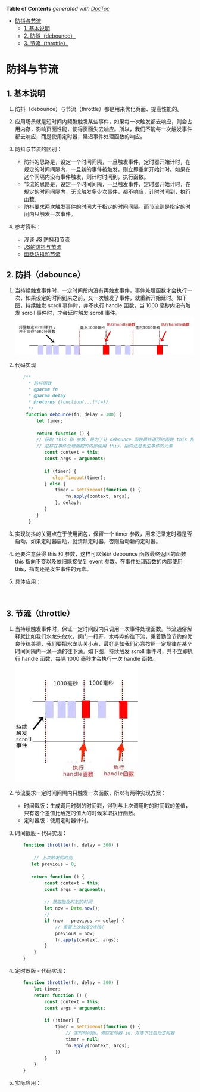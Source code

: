 <!-- START doctoc generated TOC please keep comment here to allow auto update -->
<!-- DON'T EDIT THIS SECTION, INSTEAD RE-RUN doctoc TO UPDATE -->
**Table of Contents**  *generated with [DocToc](https://github.com/thlorenz/doctoc)*

- [防抖与节流](#%E9%98%B2%E6%8A%96%E4%B8%8E%E8%8A%82%E6%B5%81)
  - [1. 基本说明](#1-%E5%9F%BA%E6%9C%AC%E8%AF%B4%E6%98%8E)
  - [2. 防抖（debounce）](#2-%E9%98%B2%E6%8A%96debounce)
  - [3. 节流（throttle）](#3-%E8%8A%82%E6%B5%81throttle)

<!-- END doctoc generated TOC please keep comment here to allow auto update -->

# 防抖与节流

## 1. 基本说明

1. 防抖（debounce）与节流（throttle）都是用来优化页面、提高性能的。

2. 应用场景就是短时间内频繁触发某些事件，如果每一次触发都去响应，则会占用内存，影响页面性能，使得页面失去响应。所以，我们不能每一次触发事件都去响应，而是使用定时器，延迟事件处理函数的响应。

3. 防抖与节流的区别：
   - 防抖的思路是，设定一个时间间隔，一旦触发事件，定时器开始计时，在规定的时间间隔内，一旦新的事件被触发，则立即重新开始计时。如果在这个间隔内没有事件触发，则计时时间到，执行函数。
   - 节流的思路是，设定一个时间间隔，一旦触发事件，定时器开始计时，在规定的时间间隔内，无论触发多少次事件，都不响应，计时时间到，执行函数。
   - 防抖要求两次触发事件的时间大于指定的时间间隔。而节流则是指定的时间内只触发一次事件。

4. 参考资料：
   - [浅谈 JS 防抖和节流](https://segmentfault.com/a/1190000018428170)
   - [JS的防抖与节流](https://juejin.cn/post/6844903618827517965)
   - [函数防抖和节流](https://www.jianshu.com/p/c8b86b09daf0)

## 2. 防抖（debounce）

1. 当持续触发事件时，一定时间段内没有再触发事件，事件处理函数才会执行一次，如果设定的时间到来之前，又一次触发了事件，就重新开始延时。如下图，持续触发 scroll 事件时，并不执行 handle 函数，当 1000 毫秒内没有触发 scroll 事件时，才会延时触发 scroll 事件。
   ![](./img/debounce.png)

2. 代码实现
   ```javascript
      /**
        * 防抖函数
        * @param fn
        * @param delay
        * @returns {function(...[*]=)}
        */
       function debounce(fn, delay = 300) {
           let timer;

           return function () {
           // 获取 this 和 参数，是为了让 debounce 函数最终返回的函数 this 指向不变以及依旧能接受到 event 参数
           // 这样在事件处理函数的内部使用 this，指向还是发生事件的元素
              const context = this;
              const args = arguments;

              if (timer) {
                 clearTimeout(timer);
              } else {
                  timer = setTimeout(function () {
                      fn.apply(context, args);
                  }, delay);
              }
           }
        }
   ```
3. 实现防抖的关键点在于使用闭包，保留一个 timer 参数，用来记录定时器是否启动，如果定时器启动，就清除定时器，否则启动新的定时器。

4. 还要注意获得 this 和 参数，这样可以保证 debounce 函数最终返回的函数 this 指向不变以及依旧能接受到 event 参数。在事件处理函数的内部使用 this，指向还是发生事件的元素。

5. 具体应用：
   ```html
      
   ```


## 3. 节流（throttle）

1. 当持续触发事件时，保证一定时间段内只调用一次事件处理函数。节流通俗解释就比如我们水龙头放水，阀门一打开，水哗哗的往下流，秉着勤俭节约的优良传统美德，我们要把水龙头关小点，最好是如我们心意按照一定规律在某个时间间隔内一滴一滴的往下滴。如下图，持续触发 scroll 事件时，并不立即执行 handle 函数，每隔 1000 毫秒才会执行一次 handle 函数。
   ![](./img/throttle.png)

2. 节流要求一定时间间隔内只触发一次函数，所以有两种实现方案：
   - 时间戳版：生成调用时刻的时间戳，得到与上次调用时的时间戳的差值，只有这个差值比给定的值大的时候采取执行函数。
   - 定时器版：使用定时器计时。

2. 时间戳版 - 代码实现：
   ```javascript
      function throttle(fn, delay = 300) {

          // 上次触发的时刻
         let previous = 0;

         return function () {
              const context = this;
              const args = arguments;

              // 获取触发时刻的时间
              let now = Date.now();
              //
              if (now - previous >= delay) {
                  // 重置上次触发的时刻
                  previous = now;
                  fn.apply(context, args);
              }
          }
      }
   ```

3. 定时器版 - 代码实现：
   ```javascript
      function throttle(fn, delay = 300) {
          let timer;
          return function () {
              const context = this;
              const args = arguments;

              if (!timer) {
                  timer = setTimeout(function () {
                      // 定时时间到，清空定时器 id，方便下次启动定时器
                      timer = null;
                      fn.apply(context, args);
                  })
              }
          }
      }
   ```
4. 实际应用：
   ```html
      
   ```
